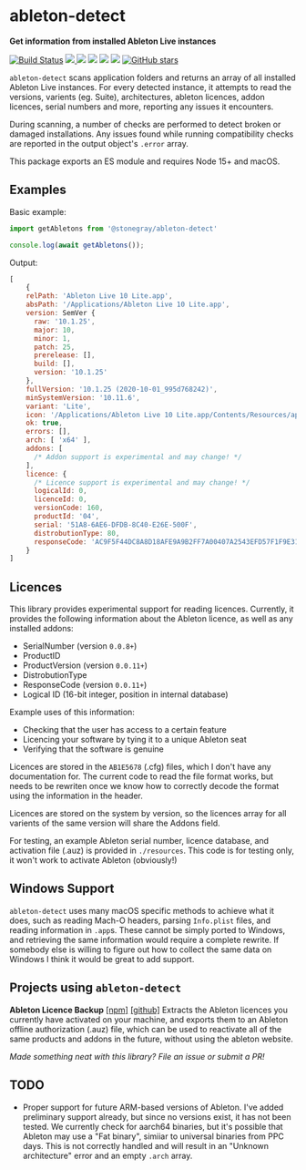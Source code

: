 # ableton-detect

**Get information from installed Ableton Live instances**

[![Build Status](https://travis-ci.com/stonegray/ableton-detect.svg?branch=main)](https://travis-ci.org/stonegray/ableton-detect) [![](https://img.shields.io/npm/dt/@stonegray/ableton-detect) ![](https://img.shields.io/npm/v/@stonegray/ableton-detect)](https://www.npmjs.com/package/@stonegray/ableton-detect) ![](https://img.shields.io/github/languages/code-size/stonegray/ableton-detect) ![](https://img.shields.io/github/license/stonegray/ableton-detect) ![](https://img.shields.io/github/issues-raw/stonegray/ableton-detect) [![GitHub stars](https://img.shields.io/github/stars/stonegray/ableton-detect.svg?style=social&label=Star&maxAge=2592000)](https://GitHub.com/stonegray/ableton-detect/stargazers/)

`ableton-detect` scans application folders and returns an array of all installed Ableton Live instances. For every detected instance, it attempts to read the versions, varients (eg. Suite), architectures, ableton licences, addon licences, serial numbers and more, reporting any issues it encounters. 

During scanning, a number of checks are performed to detect broken or damaged installations. Any issues found while running compatibility checks are reported in the output object's `.error` array. 

This package exports an ES module and requires Node 15+ and macOS.

## Examples

Basic example:

```javascript
import getAbletons from '@stonegray/ableton-detect'

console.log(await getAbletons());
```

Output:

```javascript
[
    {
    relPath: 'Ableton Live 10 Lite.app',
    absPath: '/Applications/Ableton Live 10 Lite.app',
    version: SemVer {
      raw: '10.1.25',
      major: 10,
      minor: 1,
      patch: 25,
      prerelease: [],
      build: [],
      version: '10.1.25'
    },
    fullVersion: '10.1.25 (2020-10-01_995d768242)',
    minSystemVersion: '10.11.6',
    variant: 'Lite',
    icon: '/Applications/Ableton Live 10 Lite.app/Contents/Resources/app.icns',
    ok: true,
    errors: [],
    arch: [ 'x64' ],
    addons: [
      /* Addon support is experimental and may change! */
    ],
    licence: {
      /* Licence support is experimental and may change! */
      logicalId: 0,
      licenceId: 0,
      versionCode: 160,
      productId: '04',
      serial: '51A8-6AE6-DFDB-8C40-E26E-500F',
      distrobutionType: 80,
      responseCode: 'AC9F5F44DC8A8D18AFE9A9B2FF7A00407A2543EFD57F1F9E310726723BF7E34493A80D980394449D'
    }
]
```


## Licences

This library provides experimental support for reading licences. Currently, it provides the following information about the Ableton licence, as well as any installed addons:

- SerialNumber (version `0.0.8+`)
- ProductID
- ProductVersion (version `0.0.11+`)
- DistrobutionType
- ResponseCode (version `0.0.11+`)
- Logical ID (16-bit integer, position in internal database)
  
Example uses of this information:

 - Checking that the user has access to a certain feature
 - Licencing your software by tying it to a unique Ableton seat
 - Verifying that the software is genuine

Licences are stored in the `AB1E5678` (.cfg) files, which I don't have any documentation for. The current code to read the file format works, but needs to be rewriten once we know how to correctly decode the format using the information in the header.

Licences are stored on the system by version, so the licences array for all varients of the same version will share the Addons field.

For testing, an example Ableton serial number, licence database, and activation file (.auz) is provided in `./resources`. This code is for testing only, it won't work to activate Ableton (obviously!)


## Windows Support

`ableton-detect` uses many macOS specific methods to achieve what it does, such as reading Mach-O headers, parsing `Info.plist` files, and reading information in `.app`s. These cannot be simply ported to Windows, and retrieving the same information would require a complete rewrite. If somebody else is willing to figure out how to collect the same data on Windows I think it would be great to add support.


## Projects using `ableton-detect`

**Ableton Licence Backup** [[npm]](https://www.npmjs.com/package/ableton-licence-backup) [[github]](https://github.com/stonegray/ableton-licence-backup#readme)
Extracts the Ableton licences you currently have activated on your machine, and exports them to an Ableton offline authorization (.auz) file, which can be used to reactivate all of the same products and addons in the future, without using the ableton website.

*Made something neat with this library? File an issue or submit a PR!*

## TODO

- Proper support for future ARM-based versions of Ableton. I've added preliminary support already, but since no versions exist, it has not been tested. We currently check for aarch64 binaries, but it's possible that Ableton may use a "Fat binary", simiiar to universal binaries from PPC days. This is not correctly handled and will result in an "Unknown architecture" error and an empty `.arch` array. 
